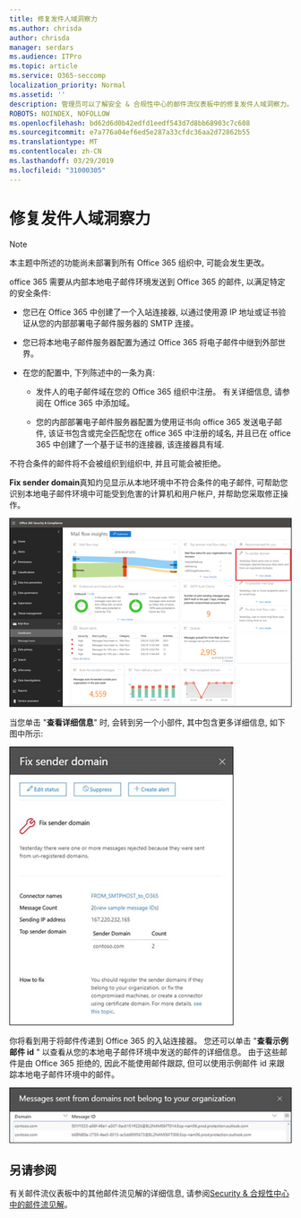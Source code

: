 ```yaml
---
title: 修复发件人域洞察力
ms.author: chrisda
author: chrisda
manager: serdars
ms.audience: ITPro
ms.topic: article
ms.service: O365-seccomp
localization_priority: Normal
ms.assetid: ''
description: 管理员可以了解安全 & 合规性中心的邮件流仪表板中的修复发件人域洞察力。
ROBOTS: NOINDEX, NOFOLLOW
ms.openlocfilehash: bd62d6d0b42edfd1eedf543d7d8bb68903c7c608
ms.sourcegitcommit: e7a776a04ef6ed5e287a33cfdc36aa2d72862b55
ms.translationtype: MT
ms.contentlocale: zh-CN
ms.lasthandoff: 03/29/2019
ms.locfileid: "31000305"
---
```

# <a name="fix-sender-domain-insight"></a>修复发件人域洞察力

> [!NOTE]
> 本主题中所述的功能尚未部署到所有 Office 365 组织中, 可能会发生更改。

office 365 需要从内部本地电子邮件环境发送到 Office 365 的邮件, 以满足特定的安全条件:

- 您已在 Office 365 中创建了一个入站连接器, 以通过使用源 IP 地址或证书验证从您的内部部署电子邮件服务器的 SMTP 连接。

- 您已将本地电子邮件服务器配置为通过 Office 365 将电子邮件中继到外部世界。

- 在您的配置中, 下列陈述中的一条为真:

  - 发件人的电子邮件域在您的 Office 365 组织中注册。 有关详细信息, 请参阅在 Office 365 中添加域。

  - 您的内部部署电子邮件服务器配置为使用证书向 office 365 发送电子邮件, 该证书包含或完全匹配您在 office 365 中注册的域名, 并且已在 office 365 中创建了一个基于证书的连接器, 该连接器具有域. 

不符合条件的邮件将不会被组织到组织中, 并且可能会被拒绝。

**Fix sender domain**真知灼见显示从本地环境中不符合条件的电子邮件, 可帮助您识别本地电子邮件环境中可能受到危害的计算机和用户帐户, 并帮助您采取修正操作。

![Security & 合规性中心的邮件流仪表板中的修复发件人域洞察力](media/sender-domain-insight-selected.png)

当您单击 "**查看详细信息**" 时, 会转到另一个小部件, 其中包含更多详细信息, 如下图中所示:

![修复发件人域洞察力中的详细信息小部件](media/sender-domain-view-details.png)

你将看到用于将邮件传递到 Office 365 的入站连接器。 您还可以单击 "**查看示例邮件 id** " 以查看从您的本地电子邮件环境中发送的邮件的详细信息。 由于这些邮件是由 Office 365 拒绝的, 因此不能使用邮件跟踪, 但可以使用示例邮件 id 来跟踪本地电子邮件环境中的邮件。

![查看修补发件人域洞察力中的示例邮件 id](media/sender-domain-view-sample-message-ids.png)

## <a name="see-also"></a>另请参阅

有关邮件流仪表板中的其他邮件流见解的详细信息, 请参阅[Security & 合规性中心中的邮件流见解](mail-flow-insights-v2.md)。
